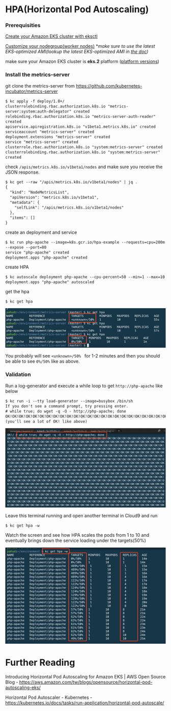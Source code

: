 # HPA(Horizontal Pod Autoscaling)

### Prerequisities

[Create your Amazon EKS cluster with eksctl](https://github.com/pahud/amazon-eks-workshop/blob/master/00-getting-started/create-eks-with-eksctl.md)

[Customize your nodegroup(worker nodes)](https://github.com/pahud/amazon-eks-workshop/blob/master/01-nodegroup/customize-nodegroup.md) **make sure to use the latest EKS-optimized AMI(lookup the latest EKS-optimized AMI in [the doc](https://docs.aws.amazon.com/eks/latest/userguide/getting-started.html))* 

make sure your Amazon EKS cluster is **eks.2** platform ([platform versions](https://docs.aws.amazon.com/eks/latest/userguide/platform-versions.html))



### Install the metrics-server



git clone the metrics-server from https://github.com/kubernetes-incubator/metrics-server

```
$ kc apply -f deploy/1.8+/
clusterrolebinding.rbac.authorization.k8s.io "metrics-server:system:auth-delegator" created
rolebinding.rbac.authorization.k8s.io "metrics-server-auth-reader" created
apiservice.apiregistration.k8s.io "v1beta1.metrics.k8s.io" created
serviceaccount "metrics-server" created
deployment.extensions "metrics-server" created
service "metrics-server" created
clusterrole.rbac.authorization.k8s.io "system:metrics-server" created
clusterrolebinding.rbac.authorization.k8s.io "system:metrics-server" created
```



check `/apis/metrics.k8s.io/v1beta1/nodes` and make sure you receive the JSON response.

```
$ kc get --raw "/apis/metrics.k8s.io/v1beta1/nodes" | jq .
{
  "kind": "NodeMetricsList",
  "apiVersion": "metrics.k8s.io/v1beta1",
  "metadata": {
    "selfLink": "/apis/metrics.k8s.io/v1beta1/nodes"
  },
  "items": []
}
```



create an deployment and service

```
$ kc run php-apache --image=k8s.gcr.io/hpa-example --requests=cpu=200m --expose --port=80
service "php-apache" created
deployment.apps "php-apache" created
```



create HPA

```
$ kc autoscale deployment php-apache --cpu-percent=50 --min=1 --max=10
deployment.apps "php-apache" autoscaled
```

get the hpa

```
$ kc get hpa
```



![](images/01.png)

You probably will see `<unknown>/50% ` for 1-2 minutes and then you should be able to see `0%/50%` like as above.



### Validation

Run a log-generator and execute a while loop to get `http://php-apache` like below

```
$ kc run -i --tty load-generator --image=busybox /bin/sh
If you don't see a command prompt, try pressing enter.
# while true; do wget -q -O - http://php-apache; done
OK!OK!OK!OK!OK!OK!OK!OK!OK!OK!OK!OK!OK!OK!OK!OK!OK!OK!OK!OK!OK!OK!OK!OK!OK!OK!OK!OK!OK!OK!OK!OK!OK!OK!OK!OK!OK!OK!OK!OK!OK!OK!OK!OK!OK!OK!OK!OK!OK!OK!OK!OK!OK!OK!OK!OK!OK!OK!OK!OK!OK!OK!OK!OK!OK!OK!OK!OK!OK!OK!OK!OK!OK!OK!OK!OK!OK!OK!OK!OK!OK!OK!OK!OK!OK!OK!OK!OK!OK!OK!OK!OK!OK!OK!
(you'll see a lot of OK! like above)
```

![](images/02.png)



Leave this terminal running and open another terminal in Cloud9 and run

```
$ kc get hpa -w
```

Watch the screen and see how HPA scales the pods from 1 to 10 and eventually brings down the service loading under the targets(50%)

![](images/03.png)





# Further Reading

Introducing Horizontal Pod Autoscaling for Amazon EKS | AWS Open Source Blog - https://aws.amazon.com/tw/blogs/opensource/horizontal-pod-autoscaling-eks/

Horizontal Pod Autoscaler - Kubernetes - https://kubernetes.io/docs/tasks/run-application/horizontal-pod-autoscale/

